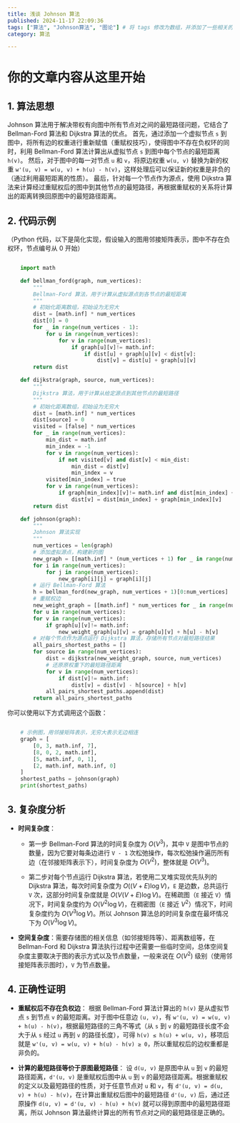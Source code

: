 ```yaml
---
title: 浅谈 Johnson 算法
published: 2024-11-17 22:09:36
tags: ["算法", "Johnson算法", "图论"] # 将 tags 修改为数组，并添加了一些相关的标签作为示例
category: 算法

---
```


# 你的文章内容从这里开始

<!-- # Johnson 算法 -->

## 1. 算法思想

Johnson 算法用于解决带权有向图中所有节点对之间的最短路径问题，它结合了 Bellman-Ford 算法和 Dijkstra 算法的优点。
首先，通过添加一个虚拟节点 `s` 到图中，将所有边的权重进行重新赋值（重赋权技巧），使得图中不存在负权环的同时，利用 Bellman-Ford 算法计算出从虚拟节点 `s` 到图中每个节点的最短距离 `h(v)`。
然后，对于图中的每一对节点 `u` 和 `v`，将原边权重 `w(u, v)` 替换为新的权重 `w'(u, v) = w(u, v) + h(u) - h(v)`，这样处理后可以保证新的权重是非负的（通过利用最短距离的性质）。
最后，针对每一个节点作为源点，使用 Dijkstra 算法来计算经过重赋权后的图中到其他节点的最短路径，再根据重赋权的关系将计算出的距离转换回原图中的最短路径距离。

## 2. 代码示例

（Python 代码，以下是简化实现，假设输入的图用邻接矩阵表示，图中不存在负权环，节点编号从 0 开始）

```python

    import math

    def bellman_ford(graph, num_vertices):
        """
        Bellman-Ford 算法，用于计算从虚拟源点到各节点的最短距离
        """
        # 初始化距离数组，初始设为无穷大
        dist = [math.inf] * num_vertices
        dist[0] = 0
        for _ in range(num_vertices - 1):
            for u in range(num_vertices):
                for v in range(num_vertices):
                    if graph[u][v]!= math.inf:
                        if dist[u] + graph[u][v] < dist[v]:
                            dist[v] = dist[u] + graph[u][v]
        return dist

    def dijkstra(graph, source, num_vertices):
        """
        Dijkstra 算法，用于计算从给定源点到其他节点的最短路径
        """
        # 初始化距离数组，初始设为无穷大
        dist = [math.inf] * num_vertices
        dist[source] = 0
        visited = [false] * num_vertices
        for _ in range(num_vertices):
            min_dist = math.inf
            min_index = -1
            for v in range(num_vertices):
                if not visited[v] and dist[v] < min_dist:
                    min_dist = dist[v]
                    min_index = v
            visited[min_index] = true
            for v in range(num_vertices):
                if graph[min_index][v]!= math.inf and dist[min_index] + graph[min_index][v] < dist[v]:
                    dist[v] = dist[min_index] + graph[min_index][v]
        return dist

    def johnson(graph):
        """
        Johnson 算法实现
        """
        num_vertices = len(graph)
        # 添加虚拟源点，构建新的图
        new_graph = [[math.inf] * (num_vertices + 1) for _ in range(num_vertices + 1)]
        for i in range(num_vertices):
            for j in range(num_vertices):
                new_graph[i][j] = graph[i][j]
        # 运行 Bellman-Ford 算法
        h = bellman_ford(new_graph, num_vertices + 1)[0:num_vertices]
        # 重赋权边
        new_weight_graph = [[math.inf] * num_vertices for _ in range(num_vertices)]
        for u in range(num_vertices):
        for v in range(num_vertices):
            if graph[u][v]!= math.inf:
                new_weight_graph[u][v] = graph[u][v] + h[u] - h[v]
        # 对每个节点作为源点运行 Dijkstra 算法，存储所有节点对最短路径结果
        all_pairs_shortest_paths = []
        for source in range(num_vertices):
            dist = dijkstra(new_weight_graph, source, num_vertices)
            # 还原原权重下的最短路径距离
            for v in range(num_vertices):
                if dist[v]!= math.inf:
                    dist[v] = dist[v] - h[source] + h[v]
            all_pairs_shortest_paths.append(dist)
        return all_pairs_shortest_paths
```

你可以使用以下方式调用这个函数：

```python

    # 示例图，用邻接矩阵表示，无穷大表示无边相连
    graph = [
        [0, 3, math.inf, 7],
        [8, 0, 2, math.inf],
        [5, math.inf, 0, 1],
        [2, math.inf, math.inf, 0]
    ]
    shortest_paths = johnson(graph)
    print(shortest_paths)

```

## 3. 复杂度分析

- **时间复杂度**：

  - 第一步 Bellman-Ford 算法的时间复杂度为 $O(V^3)$，其中 `V` 是图中节点的数量，因为它要对每条边进行 `V - 1` 次松弛操作，每次松弛操作遍历所有边（在邻接矩阵表示下），时间复杂度为 $O(V^2)$，整体就是 $O(V^3)$。

  - 第二步对每个节点运行 Dijkstra 算法，若使用二叉堆实现优先队列的 Dijkstra 算法，每次时间复杂度为 $O((V + E) \log V)$，`E` 是边数，总共运行 `V` 次，这部分时间复杂度就是 $O(V (V + E) \log V)$。在稀疏图（`E` 接近 `V`）情况下，时间复杂度约为 $O(V^2 \log V)$，在稠密图（`E` 接近 $V^2$）情况下，时间复杂度约为 $O(V^3 \log V)$。所以 Johnson 算法总的时间复杂度在最坏情况下为 $O(V^3 \log V)$。

- **空间复杂度**：需要存储图的相关信息（如邻接矩阵等）、距离数组等，在 Bellman-Ford 和 Dijkstra 算法执行过程中还需要一些临时空间，总体空间复杂度主要取决于图的表示方式以及节点数量，一般来说在 $O(V^2)$ 级别（使用邻接矩阵表示图时），`V` 为节点数量。

## 4. 正确性证明

- **重赋权后不存在负权边**：
根据 Bellman-Ford 算法计算出的 `h(v)` 是从虚拟节点 `s` 到节点 `v` 的最短距离。对于图中任意边 `(u, v)`，有 `w'(u, v) = w(u, v) + h(u) - h(v)`，根据最短路径的三角不等式（从 `s` 到 `v` 的最短路径长度不会大于从 `s` 经过 `u` 再到 `v` 的路径长度），可得 `h(v) ≤ h(u) + w(u, v)`，移项后就是 `w'(u, v) = w(u, v) + h(u) - h(v) ≥ 0`，所以重赋权后的边权重都是非负的。

- **计算的最短路径等价于原图最短路径**：
设 `d(u, v)` 是原图中从 `u` 到 `v` 的最短路径距离，`d'(u, v)` 是重赋权后图中从 `u` 到 `v` 的最短路径距离。根据重赋权的定义以及最短路径的性质，对于任意节点对 `u` 和 `v`，有 `d'(u, v) = d(u, v) + h(u) - h(v)`，在计算出重赋权后图中的最短路径 `d'(u, v)` 后，通过还原操作 `d(u, v) = d'(u, v) - h(u) + h(v)` 就可以得到原图中的最短路径距离，所以 Johnson 算法最终计算出的所有节点对之间的最短路径是正确的。
